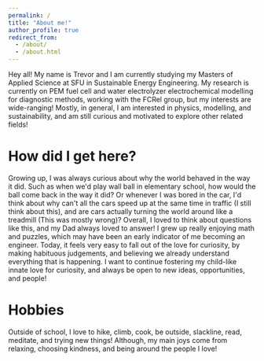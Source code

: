 ```yaml
---
permalink: /
title: "About me!"
author_profile: true
redirect_from: 
  - /about/
  - /about.html
---
```

Hey all! My name is Trevor and I am currently studying my Masters of Applied Science at SFU in Sustainable Energy Engineering. My research is currently on PEM fuel cell and water electrolyzer electrochemical modelling for diagnostic methods, working with the FCRel group, but my interests are wide-ranging! Mostly, in general, I am interested in physics, modelling, and sustainability, and am still curious and motivated to explore other related fields!


How did I get here?
======
Growing up, I was always curious about why the world behaved in the way it did. Such as when we'd play wall ball in elementary school, how would the ball come back in the way it did? Or whenever I was bored in the car, I'd think about why can't all the cars speed up at the same time in traffic (I still think about this), and are cars actually turning the world around like a treadmill (This was mostly wrong)? Overall, I loved to think about questions like this, and my Dad always loved to answer! I grew up really enjoying math and puzzles, which may have been an early indicator of me becoming an engineer.
Today, it feels very easy to fall out of the love for curiosity, by making habituous judgements, and believing we already understand everything that is happening. I want to continue fostering my child-like innate love for curiosity, and always be open to new ideas, opportunities, and people!

Hobbies
======
Outside of school, I love to hike, climb, cook, be outside, slackline, read, meditate, and trying new things!
Although, my main joys come from relaxing, choosing kindness, and being around the people I love!
